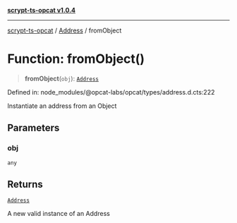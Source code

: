 [**scrypt-ts-opcat v1.0.4**](../../../README.md)

***

[scrypt-ts-opcat](../../../README.md) / [Address](../README.md) / fromObject

# Function: fromObject()

> **fromObject**(`obj`): [`Address`](../../../classes/Address.md)

Defined in: node\_modules/@opcat-labs/opcat/types/address.d.cts:222

Instantiate an address from an Object

## Parameters

### obj

`any`

## Returns

[`Address`](../../../classes/Address.md)

A new valid instance of an Address
